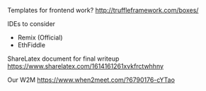 Templates for frontend work?
http://truffleframework.com/boxes/

IDEs to consider
- Remix (Official)
- EthFiddle

ShareLatex document for final writeup
https://www.sharelatex.com/1614161261xvkfrctwhhny

Our W2M
https://www.when2meet.com/?6790176-cYTao